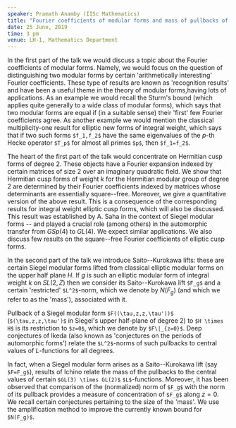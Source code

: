 ```yaml
---
speaker: Pramath Anamby (IISc Mathematics)
title: "Fourier coefficients of modular forms and mass of pullbacks of Saito--Kurokawa lifts"
date: 25 June, 2019
time: 3 pm
venue: LH-1, Mathematics Department
---
```


In the first part of the talk we would discuss a topic about the Fourier coefficients of modular forms. Namely, we would focus on the question of distinguishing two modular forms by certain 'arithmetically interesting' Fourier coefficients. These type of results are known as 'recognition results' and have been a useful theme in the theory of modular forms,having lots of applications. As an example we would recall the Sturm's bound (which applies quite generally to a wide class of modular forms), which says that two modular forms are equal if (in a suitable sense) their 'first' few Fourier coefficients agree. As another  example we would mention the classical multiplicity-one result for elliptic new forms of integral weight, which says that if two such forms ``$f_1,f_2$`` have the same eigenvalues of the $p$-th Hecke operator `$T_p$` for almost all primes `$p$`, then `$f_1=f_2$`.

The heart of the first part of the talk would concentrate on Hermitian cusp forms of degree $2$. These objects have a Fourier expansion indexed by certain matrices of size $2$ over an imaginary quadratic field. We show that Hermitian cusp forms of weight $k$ for the Hermitian modular group of degree $2$ are determined by their Fourier coefficients indexed by matrices whose determinants are essentially square--free. Moreover, we give a quantitative version of the above result. This is a consequence of the corresponding results for integral weight elliptic cusp forms, which will also be discussed. This result was established by A. Saha in the context of Siegel modular forms -- and played a crucial role (among others) in the automorphic transfer from $GSp(4)$ to $GL(4)$. We expect similar applications. We also discuss few results on the square--free Fourier coefficients of elliptic cusp forms.

In the second part of the talk we introduce Saito--Kurokawa lifts: these are certain Siegel modular forms lifted from classical elliptic modular forms on the upper half plane $H$. If $g$ is such an elliptic modular form of integral weight $k$ on $SL(2, Z)$ then we consider its Saito--Kurokawa lift `$F_g$` and a certain 'restricted' `$L^2$`-norm, which we denote by $N(F_g)$ (and which we refer to as the 'mass'), associated with it.

Pullback of a Siegel modular form `$F((\tau,z,z,\tau'))$` (`$(\tau,z,z,\tau')$` in Siegel's upper half-plane of degree 2) to `$H \times H$` is its restriction to `$z=0$`, which we denote by `$F\|_{z=0}$`. Deep conjectures of Ikeda (also known as 'conjectures on the periods of automorphic forms') relate the `$L^2$`-norms of such pullbacks to central values of $L$-functions for all degrees.

In fact, when a Siegel modular form arises as a Saito--Kurokawa lift (say `$F=F_g$`), results of Ichino relate the mass of the pullbacks to the central values of certain `$GL(3) \times GL(2)$` `$L$`-functions. Moreover, it has been observed that comparison of the (normalized) norm of `$F_g$` with the norm of its pullback provides a measure of concentration of `$F_g$` along $z=0$. We recall certain conjectures pertaining to the size of the 'mass'. We use the amplification method to improve the currently known bound for `$N(F_g)$`.
